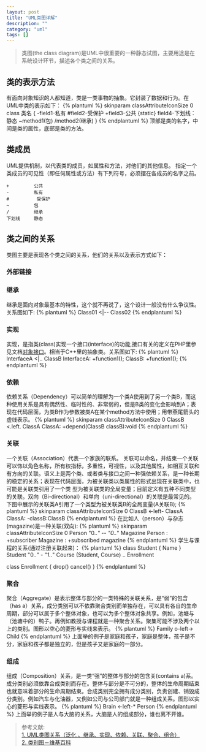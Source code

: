 ```yaml
---
layout: post
title: "UML类图详解"
description: ""
category: "uml"
tags: []
---
```


>类图(the class diagram)是UML中很重要的一种静态试图，主要用途是在系统设计环节，描述各个类之间的关系。

## 类的表示方法
有面向对象知识的人都知道，类是一类事物的抽象。它封装了数据和行为。在UML中类的表示如下：
{% plantuml %}
skinparam classAttributeIconSize 0
class 类名 {
 -field1-私有
 #field2-受保护
 +field3-公共
 {static} field4-下划线：静态
 ~method1(包)
 /method2(继承)
}
{% endplantuml %}
顶部是类的名字，中间是类的属性，底部是类的方法。

## 类成员
UML提供机制，以代表类的成员，如属性和方法，对他们的其他信息。
指定一个类成员的可见性（即任何属性或方法）有下列符号，必须摆在各成员的名字之前。

```
+         公共
-         私有
#          受保护
~         包
/         继承
下划线     静态
```

## 类之间的关系
类图主要是表现各个类之间的关系，他们的关系以及表示方式如下：
### 外部链接
### 继承
继承是面向对象最基本的特性，这个就不再说了，这个设计一般没有什么争议性。关系图如下:
{% plantuml %}
Class01 <|-- Class02
{% endplantuml %}
### 实现
实现，是指类(class)实现一个接口(interface)的功能,接口有关的定义在PHP里参见文档[对象接口](http://php.net/manual/zh/language.oop5.interfaces.php)。相当于C++里的抽象类。关系图如下:
{% plantuml %}
InterfaceA <|.. ClassB
InterfaceA: +function1();
ClassB: +function1();
{% endplantuml %}
### 依赖
依赖关系（Dependency）可以简单的理解为一个类A使用到了另一个类B，而这种使用关系是具有偶然性、临时性的、非常弱的，但是B类的变化会影响到A；表现在代码层面，为类B作为参数被类A在某个method方法中使用；用带燕尾箭头的虚线表示。
{% plantuml %}
skinparam classAttributeIconSize 0
ClassB <.left. ClassA
ClassA: +depend(ClassB classB):void
{% endplantuml %}
### 关联
一个关联（Association）代表一个家族的联系。
关联可以命名，并结束一个关联可以饰以角色名称，所有权指标，多重性，可视性，以及其他属性，如相互关联和有方向的关联。语义上是两个类、或者类与接口之间一种强依赖关系，是一种长期的稳定的关系；表现在代码层面，为被关联类以类属性的形式出现在关联类中，也可能是关联类引用了一个类 型为被关联类的全局变量；目前定义有五种不同类型的关联。双向（Bi-directional）和单向（uni-directional）的关联是最常见的。
下图中展示的关联类A引用了一个类型为被关联类B的全局变量(A关联B);
{% plantuml %}
skinparam classAttributeIconSize 0
ClassB <-left- ClassA
ClassA: -classB:ClassB
{% endplantuml %}
在比如人（person）与杂志(magazine)是一种关联(双向):
{% plantuml %}
skinparam classAttributeIconSize 0
Person "0..*" -- "0..*" Magazine
Person : +subscriber
Magazine : +subscribed magazine
{% endplantuml %}
学生与课程的关系(通过注册关联起来)：
{% plantuml %}
class Student {
  Name
}
Student "0..*" - "1..*" Course
(Student, Course) .. Enrollment

class Enrollment {
  drop()
  cancel()
}
{% endplantuml %}
### 聚合
聚合（Aggregate）是表示整体与部分的一类特殊的关联关系，是“弱”的包含（has a）关系，成分类别可以不依靠聚合类别而单独存在，可以具有各自的生命周期，部分可以属于多个整体对象，也可以为多个整体对象共享。例如，池塘与（池塘中的）鸭子。再例如教授与课程就是一种聚合关系。聚集可能不涉及两个以上的类别。图形以空心的菱形与实线来表示。
{% plantuml %}
Family o-left-> Child 
{% endplantuml %}
上面举的例子是家庭和孩子，家庭是整体，孩子是不分，家庭和孩子都是独立的，但是孩子又是家庭的一部分。
### 组成
组成（Composition）关系，是一类“强”的整体与部分的包含关(contains a)系。成分类别必须依靠合成类别而存在。整体与部分是不可分的，整体的生命周期结束也就意味着部分的生命周期结束。合成类别完全拥有成分类别，负责创建、销毁成分类别。例如汽车与化油器，又例如公司与公司部门就是一种组成关系。图形以实心的菱形与实线表示。
{% plantuml %}
Brain <-left-* Person
{% endplantuml %}
上面举的例子是人与大脑的关系，大脑是人的组成部分，谁也离不开谁。

> 参考文献:  
[1. UML类图关系（泛化 、继承、实现、依赖、关联、聚合、组合） ](http://blog.csdn.net/zhaoxu0312/article/details/7212152)  
[2. 类别图－维基百科](http://zh.wikipedia.org/wiki/%E9%A1%9E%E5%88%A5%E5%9C%96)
